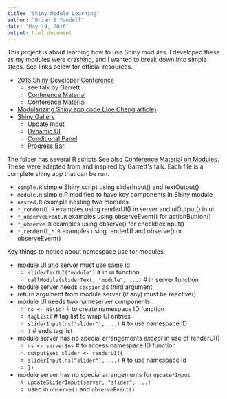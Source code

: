 ```yaml
---
title: "Shiny Module Learning"
author: "Brian S Yandell"
date: "May 19, 2016"
output: html_document
---
```


This project is about learning how to use Shiny modules. I developed these as my modules were crashing, and I wanted to break down into simple steps. See links below for official resources.

* [2016 Shiny Developer Conference](https://www.rstudio.com/resources/webinars/shiny-developer-conference/)
    + see talk by Garrett
    + [Conference Material](https://github.com/rstudio/ShinyDeveloperConference)
    + [Conference Material](https://github.com/rstudio/ShinyDeveloperConference/Modules)
* [Modularizing Shiny app code (Joe Cheng article)](http://shiny.rstudio.com/articles/modules.html)
* [Shiny Gallery](http://shiny.rstudio.com/gallery/progress-bar-example.html)
    + [Update Input](http://shiny.rstudio.com/gallery/update-input-demo.html)
    + [Dynamic UI](http://shiny.rstudio.com/gallery/dynamic-ui.html)
    + [Conditional Panel](http://shiny.rstudio.com/gallery/conditionalpanel-demo.html)
    + [Progress Bar](http://shiny.rstudio.com/gallery/progress-bar-example.html)

The folder has several R scripts See also [Conference Material on Modules](https://github.com/rstudio/ShinyDeveloperConference/Modules). These were adapted from and inspired by Garrett's talk. Each file is a complete shiny app that can be run.

* `simple.R` simple Shiny script using sliderInput() and textOutput()
* `module.R` simple.R modified to have key components in Shiny module
* `nested.R` example nesting two modules
* `*_renderUI.R` examples using renderUI() in server and uiOutput() in ui 
* `*_observeEvent.R` examples using observeEvent() for actionButtion()
* `*_observe.R` examples using observe() for checkboxInput()
* `*_renderUI_*.R` examples using renderUI and observe() or observeEvent()

Key things to notice about namespace use for modules:

* module UI and server must use same id
    + `sliderTextUI("module")` # in ui function
    + `callModule(sliderText, "module", ...)` # in server function
* module server needs `session` as third argument
* return argument from module server (if any) must be reactive()
* module UI needs two nameserver components
    + `ns <- NS(id)` # to create namespace ID function
    + `tagList(` # tag list to wrap UI entries
    + `sliderInput(ns("slider"), ...)` # to use namespace ID
    + `)` # ends tag list
* module server has no special arrangements *except* in use of renderUI()
    + `ns <- server$ns` # to access namespace ID function
    + `output$set_slider <- renderUI({`
    + `sliderInput(ns("slider"), ...)` # to use namespace Id
    + `})`
* module server has no special arrangements for `update*Input`
    + `updateSliderInput(server, "slider", ...)`
    + used in `observe()` and `observeEvent()` 
